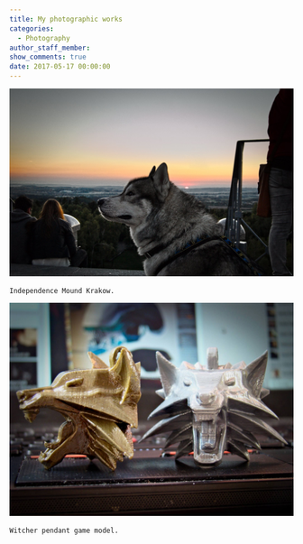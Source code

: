 ```yaml
---
title: My photographic works
categories:
  - Photography
author_staff_member:
show_comments: true
date: 2017-05-17 00:00:00
---
```



![](/uploads/versions/12119922-10203673930128146-1839135821827577388-o---x----2048-1355x---.jpg)

```
Independence Mound Krakow.
```

![](/uploads/versions/11088356-10202708079222477-2160229429342558512-o---x----2048-1536x---.jpg)

```
Witcher pendant game model.
```
